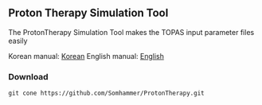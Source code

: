 Proton Therapy Simulation Tool
-------------
The ProtonTherapy Simulation Tool makes the TOPAS input parameter files easily

Korean manual: [Korean](https://github.com/Somhammer/ProtonTherapy/blob/main/README_KR.md)
English manual: [English](https://github.com/Somhammer/ProtonTherapy/blob/main/README.md)

### Download

```
git cone https://github.com/Somhammer/ProtonTherapy.git
```
